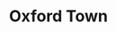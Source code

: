---
layout: default
title: Oxford Town
event: James Meredith Enrollment into University
category:
artist: Bob Dylan
writer: Bob Dylan
genre: Folk
label: Columbia Records
producer:  Bob Dylan
image: /media/images/broadside_issue_14.jpg
image-description: Broadside Magazine, issue 14
award1:
award2:
award3:
released: 1963
soundcloud: https://w.soundcloud.com/player/?url=https%3A//api.soundcloud.com/tracks/1100730625&color=%23fffad2&auto_play=false&hide_related=false&show_comments=true&show_user=true&show_reposts=false&show_teaser=true&visual=true
soundcloud-source: https://soundcloud.com/bobdylan/oxford-town-9
soundcloud-artist: https://soundcloud.com/bobdylan

description: Lorem ipsum dolor sit amet, consectetur adipiscing elit, sed do eiusmod tempor incididunt ut labore et dolore magna aliqua. Semper quis lectus nulla at volutpat diam ut venenatis tellusLorem ipsum dolor sit amet, consectetur adipiscing elit, sed do eiusmod tempor incididunt ut labore et dolore magna aliqua. Semper quis lectus nulla at volutpat diam ut venenatis tellus

---